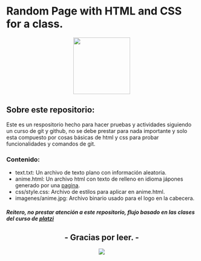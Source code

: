 
# Random Page with HTML and CSS for a class.

<div align="center">
<img src="https://cdn-icons.flaticon.com/png/512/3097/premium/3097687.png?token=exp=1646535169~hmac=ae58392941d74169b4aec430c8a0065d" width="150px">
</div>

## Sobre este repositorio:

Este es un respositorio hecho para hacer pruebas y actividades siguiendo un curso de git y github, no se debe prestar para nada importante y solo esta compuesto por cosas básicas de html y css para probar funcionalidades y comandos de git.

### Contenido:
- text.txt: Un archivo de texto plano con información aleatoria.
- anime.html: Un archivo html con texto de relleno en idioma jápones generado por una [pagina](https://generator.lorem-ipsum.info/_japanese).
- css/style.css: Archivo de estilos para aplicar en anime.html.
- imagenes/anime.jpg: Archivo binario usado para el logo en la cabecera.

##### Reitero, no prestar atención a este repositorio, flujo basado en las clases del curso de [platzi](https://platzi.com/cursos/git-github/)


~~<h2 align="center"> - Gracias por leer. - </h2>~~

<div align="center">
<img src="https://c.tenor.com/DLbH0i7N7yIAAAAd/bay-anime-bye-anime.gif"/>
</div>
